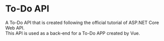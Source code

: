 # To-Do API
A To-Do API that is created following the official tutorial of ASP.NET Core Web API.\
This API is used as a back-end for a To-Do APP created by Vue.
